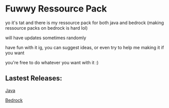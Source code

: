 # Fuwwy Ressource Pack

yo it's tat and there is my ressource pack for both java and bedrock (making ressource packs on bedrock is hard lol)

will have updates sometimes randomly

have fun with it ig, you can suggest ideas, or even try to help me making it if you want

you're free to do whatever you want with it :)

## Lastest Releases:

[Java](https://github.com/Tat2feuille/fuwwy/files/12643210/Java.zip)

[Bedrock](https://github.com/Tat2feuille/fuwwy/files/12643213/Bedrock.zip)